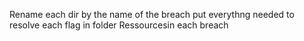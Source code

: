 Rename each dir by the name of the breach
put everythng needed to resolve each flag in folder Ressourcesin each breach
